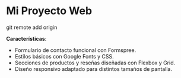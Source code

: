 # Mi Proyecto Web

git remote add origin

**Características**:

- Formulario de contacto funcional con Formspree.
- Estilos básicos con Google Fonts y CSS.
- Secciones de productos y reseñas diseñadas con Flexbox y Grid.
- Diseño responsivo adaptado para distintos tamaños de pantalla.
